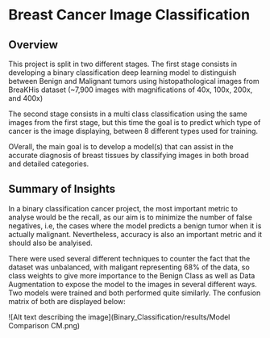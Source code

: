 # Breast Cancer Image Classification

## Overview 

This project is split in two different stages.
The first stage consists in developing a binary classification deep learning model to distinguish between Benign and Malignant tumors using histopathological images from BreaKHis dataset (~7,900 images with magnifications of 40x, 100x, 200x, and 400x)

The second stage consists in a multi class classification using the same images from the first stage, but this time the goal is to predict which type of cancer is the image displaying, between 8 different types used for training. 

OVerall, the main goal is to develop a model(s) that can assist in the accurate diagnosis of breast tissues 
by classifying images in both broad and detailed categories.

## Summary of Insights

In a binary classification cancer project, the most important metric to analyse would be the recall, as our aim is to minimize the number of false negatives, i.e, the cases where the model predicts a benign tumor when it is actually malignant. Nevertheless, accuracy is also an important metric and it should also be analyised. 

There were used several different techniques to counter the fact that the dataset was unbalanced, with maligant representing 68% of the data, so class weights to give more importance to the Benign Class as well as Data Augmentation to expose the model to the images in several different ways. Two models were trained and both performed quite similarly. The confusion matrix of both are displayed below:

![Alt text describing the image](Binary_Classification/results/Model Comparison CM.png)